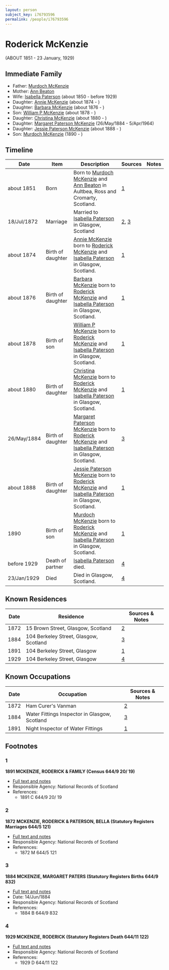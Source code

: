 ```yaml
---
layout: person
subject_key: i76793596
permalink: /people/i76793596
---
```


# Roderick McKenzie
(ABOUT 1851 - 23 January, 1929)

## Immediate Family

* Father: [Murdoch McKenzie](./@1568232@-murdoch-mckenzie-b-d.md)
* Mother: [Ann Beaton](./@23061759@-ann-beaton-b-d.md)
* Wife: [Isabella Paterson](./@24882788@-isabella-paterson-b1850-d1929.md) (about 1850 - before 1929)
* Daughter: [Annie McKenzie](./@80021760@-annie-mckenzie-b1874-d.md) (about 1874 - )
* Daughter: [Barbara McKenzie](./@18932462@-barbara-mckenzie-b1876-d.md) (about 1876 - )
* Son: [William P McKenzie](./@51734912@-william-p-mckenzie-b1878-d.md) (about 1878 - )
* Daughter: [Christina McKenzie](./@25915316@-christina-mckenzie-b1880-d.md) (about 1880 - )
* Daughter: [Margaret Paterson McKenzie](./@88610293@-margaret-paterson-mckenzie-b1884-5-26-d1964-4-5.md) (26/May/1884 - 5/Apr/1964)
* Daughter: [Jessie Paterson McKenzie](./@2043547@-jessie-paterson-mckenzie-b1888-d.md) (about 1888 - )
* Son: [Murdoch McKenzie](./@99087108@-murdoch-mckenzie-b1890-d.md) (1890 - )

## Timeline

Date | Item | Description | Sources | Notes
---|---|---|---|---
about 1851 | Born | Born to [Murdoch McKenzie](./@1568232@-murdoch-mckenzie-b-d.md) and [Ann Beaton](./@23061759@-ann-beaton-b-d.md) in Aultbea, Ross and Cromarty, Scotland. | [1](#1) | 
18/Jul/1872 | Marriage | Married to [Isabella Paterson](./@24882788@-isabella-paterson-b1850-d1929.md) in Glasgow, Scotland | [2](#2), [3](#3) | 
about 1874 | Birth of daughter | [Annie McKenzie](./@80021760@-annie-mckenzie-b1874-d.md) born to [Roderick McKenzie](./@76793596@-roderick-mckenzie-b1851-d1929-1-23.md) and [Isabella Paterson](./@24882788@-isabella-paterson-b1850-d1929.md) in Glasgow, Scotland. | [1](#1) | 
about 1876 | Birth of daughter | [Barbara McKenzie](./@18932462@-barbara-mckenzie-b1876-d.md) born to [Roderick McKenzie](./@76793596@-roderick-mckenzie-b1851-d1929-1-23.md) and [Isabella Paterson](./@24882788@-isabella-paterson-b1850-d1929.md) in Glasgow, Scotland. | [1](#1) | 
about 1878 | Birth of son | [William P McKenzie](./@51734912@-william-p-mckenzie-b1878-d.md) born to [Roderick McKenzie](./@76793596@-roderick-mckenzie-b1851-d1929-1-23.md) and [Isabella Paterson](./@24882788@-isabella-paterson-b1850-d1929.md) in Glasgow, Scotland. | [1](#1) | 
about 1880 | Birth of daughter | [Christina McKenzie](./@25915316@-christina-mckenzie-b1880-d.md) born to [Roderick McKenzie](./@76793596@-roderick-mckenzie-b1851-d1929-1-23.md) and [Isabella Paterson](./@24882788@-isabella-paterson-b1850-d1929.md) in Glasgow, Scotland. | [1](#1) | 
26/May/1884 | Birth of daughter | [Margaret Paterson McKenzie](./@88610293@-margaret-paterson-mckenzie-b1884-5-26-d1964-4-5.md) born to [Roderick McKenzie](./@76793596@-roderick-mckenzie-b1851-d1929-1-23.md) and [Isabella Paterson](./@24882788@-isabella-paterson-b1850-d1929.md) in Glasgow, Scotland. | [3](#3) | 
about 1888 | Birth of daughter | [Jessie Paterson McKenzie](./@2043547@-jessie-paterson-mckenzie-b1888-d.md) born to [Roderick McKenzie](./@76793596@-roderick-mckenzie-b1851-d1929-1-23.md) and [Isabella Paterson](./@24882788@-isabella-paterson-b1850-d1929.md) in Glasgow, Scotland. | [1](#1) | 
1890 | Birth of son | [Murdoch McKenzie](./@99087108@-murdoch-mckenzie-b1890-d.md) born to [Roderick McKenzie](./@76793596@-roderick-mckenzie-b1851-d1929-1-23.md) and [Isabella Paterson](./@24882788@-isabella-paterson-b1850-d1929.md) in Glasgow, Scotland. | [1](#1) | 
before 1929 | Death of partner | [Isabella Paterson](./@24882788@-isabella-paterson-b1850-d1929.md) died. | [4](#4) | 
23/Jan/1929 | Died | Died in Glasgow, Scotland. | [4](#4) | 

## Known Residences

Date | Residence | Sources & Notes
---|---|---
1872 | 15 Brown Street, Glasgow, Scotland | [2](#2)
1884 | 104 Berkeley Street, Glasgow, Scotland | [3](#3)
1891 | 104 Berkeley Street, Glasgow | [1](#1)
1929 | 104 Berkeley Street, Glasgow | [4](#4)

## Known Occupations

Date | Occupation | Sources & Notes
---|---|---
1872 | Ham Curer's Vanman | [2](#2)
1884 | Water Fittings Inspector in Glasgow, Scotland | [3](#3)
1891 | Night Inspector of Water Fittings | [1](#1)

## Footnotes

### 1

**1891 MCKENZIE, RODERICK & FAMILY (Census 644/9 20/ 19)**

* [Full text and notes](../sources/@45081620@-1891-mckenzie,-roderick-&-family-census-644-9-20-19-.md)
* Responsible Agency: National Records of Scotland
* References: 
  * 1891 C 644/9 20/ 19

### 2

**1872 MCKENZIE, RODERICK & PATERSON, BELLA (Statutory Registers Marriages 644/5 121)**

* [Full text and notes](../sources/@69252361@-1872-mckenzie,-roderick-&-paterson,-bella-statutory-registers-marriages-644-5-121-.md)
* Responsible Agency: National Records of Scotland
* References: 
  * 1872 M 644/5 121

### 3

**1884 MCKENZIE, MARGARET PATERS (Statutory Registers Births 644/9 832)**

* [Full text and notes](../sources/@45499690@-1884-mckenzie,-margaret-paters-statutory-registers-births-644-9-832-.md)
* Date: 14/Jun/1884
* Responsible Agency: National Records of Scotland
* References: 
  * 1884 B 644/9 832

### 4

**1929 MCKENZIE, RODERICK (Statutory Registers Death 644/11 122)**

* [Full text and notes](../sources/@26663326@-1929-mckenzie,-roderick-statutory-registers-death-644-11-122-.md)
* Responsible Agency: National Records of Scotland
* References: 
  * 1929 D 644/11 122


